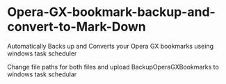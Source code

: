 # Opera-GX-bookmark-backup-and-convert-to-Mark-Down
Automatically Backs up and Converts your Opera GX bookmarks useing windows task scheduler 

Change file paths for both files and upload BackupOperaGXBookmarks to windows task schedular 
